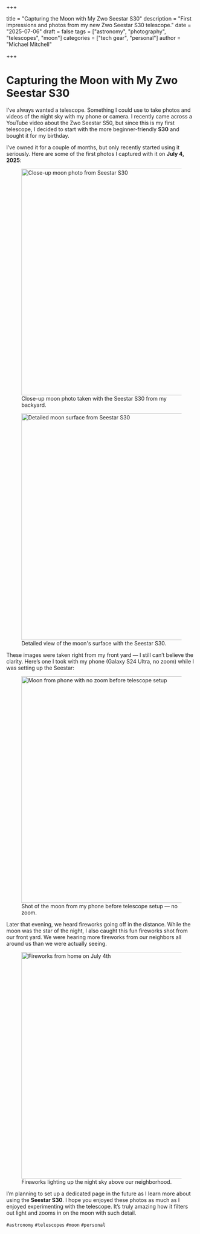+++

title = "Capturing the Moon with My Zwo Seestar S30"
description = "First impressions and photos from my new Zwo Seestar S30 telescope."
date = "2025-07-06"
draft = false
tags = ["astronomy", "photography", "telescopes", "moon"]
categories = ["tech gear", "personal"] 
author = "Michael Mitchell"

+++



# Capturing the Moon with My Zwo Seestar S30

I’ve always wanted a telescope. Something I could use to take photos and videos of the night sky with my phone or camera. I recently came across a YouTube video about the Zwo Seestar S50, but since this is my first telescope, I decided to start with the more beginner-friendly **S30** and bought it for my birthday.

I’ve owned it for a couple of months, but only recently started using it seriously. Here are some of the first photos I captured with it on **July 4, 2025**:

<figure>
  <img src="/uploads/seestars3007042025.jpg" alt="Close-up moon photo from Seestar S30" width="600" />
  <figcaption>Close-up moon photo taken with the Seestar S30 from my backyard.</figcaption>
</figure>

<!--more-->

<figure>
  <img src="/uploads/seestars3007042025(1).jpg" alt="Detailed moon surface from Seestar S30" width="600" />
  <figcaption>Detailed view of the moon's surface with the Seestar S30.</figcaption>
</figure>

These images were taken right from my front yard — I still can’t believe the clarity. Here’s one I took with my phone (Galaxy S24 Ultra, no zoom) while I was setting up the Seestar:

<figure>
  <img src="/uploads/moonfromphnes24ultranonzoom07042005.jpg" alt="Moon from phone with no zoom before telescope setup" width="600" />
  <figcaption>Shot of the moon from my phone before telescope setup — no zoom.</figcaption>
</figure>

Later that evening, we heard fireworks going off in the distance. While the moon was the star of the night, I also caught this fun fireworks shot from our front yard. We were hearing more fireworks from our neighbors all around us than we were actually seeing.

<figure>
  <img src="/uploads/fireworksathome07042025.jpg" alt="Fireworks from home on July 4th" width="600" />
  <figcaption>Fireworks lighting up the night sky above our neighborhood.</figcaption>
</figure>

I’m planning to set up a dedicated page in the future as I learn more about using the **Seestar S30**. I hope you enjoyed these photos as much as I enjoyed experimenting with the telescope. It’s truly amazing how it filters out light and zooms in on the moon with such detail.



`#astronomy` `#telescopes` `#moon` `#personal`